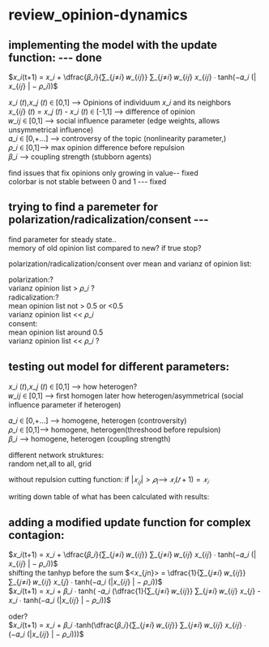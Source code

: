 # review_opinion-dynamics

## implementing the model with the update function: --- done <br>
$𝑥_𝑖(t+1) = 𝑥_𝑖 + \dfrac{𝛽_𝑖}{∑_{𝑗≠𝑖} 𝑤_{𝑖𝑗}}  ∑_{𝑗≠𝑖} 𝑤_{𝑖𝑗}   𝑥_{𝑖𝑗} ∙ tanh⁡(−𝛼_𝑖 (|𝑥_{𝑖𝑗} | − 𝜌_𝑖))$<br>

𝑥_𝑖 (𝑡),𝑥_𝑗 (𝑡) ∈ [0,1] --> Opinions of individuum 𝑥_𝑖 and its neighbors<br>
𝑥_{𝑖𝑗} (𝑡) = 𝑥_𝑗 (𝑡) - 𝑥_𝑖 (𝑡)  ∈ [-1,1] --> difference of opinion<br>
𝑤_𝑖𝑗 ∈ [0,1] --> social influence parameter (edge weights, allows unsymmetrical influence)<br>
𝛼_𝑖 ∈ [0,+…] --> controversy  of the topic (nonlinearity parameter,)<br>
𝜌_𝑖 ∈ [0,1]--> max opinion difference before repulsion<br>
𝛽_𝑖 --> coupling strength (stubborn agents)<br>



 find issues that fix opinions only growing in value-- fixed <br>
 colorbar is not stable between 0 and 1 --- fixed <br>
 
 ## trying to find a paremeter for polarization/radicalization/consent --- <br>
 find parameter for steady state.. <br>
 memory of old opinion list compared to new? if true stop?<br>

 polarization/radicalization/consent over mean and varianz of opinion list:<br>

 polarization:?<br>
 varianz opinion list > 𝜌_𝑖 ?<br>
 radicalization:?<br>
 mean opinion list not > 0.5 or <0.5<br>
 varianz opinion list << 𝜌_𝑖<br>
 consent:<br>
 mean opinion list around 0.5 <br>
 varianz opinion list << 𝜌_𝑖 ?<br>

 ## testing out model for different parameters:

 𝑥_𝑖 (𝑡),𝑥_𝑗 (𝑡) ∈ [0,1] --> how heterogen?<br>
𝑤_𝑖𝑗 ∈ [0,1] --> first homogen later how heterogen/asymmetrical (social influence parameter if heterogen)<br>

𝛼_𝑖 ∈ [0,+…] --> homogene, heterogen (controversity)<br>
𝜌_𝑖 ∈ [0,1]--> homogene, heterogen(threshood before repulsion)<br>
𝛽_𝑖 --> homogene, heterogen (coupling strength)<br>

different network struktures:<br>
random net,all to all, grid<br>

 without repulsion cutting function: if $|𝑥_{𝑖𝑗}|>𝜌_{i}\text{-->   }𝑥_𝑖(𝑡+1)=𝑥_𝑖$<br>

 writing down table of what has been calculated with results:<br>


 ## adding a modified update function for complex contagion:
  $𝑥_𝑖(t+1) = 𝑥_𝑖 + \dfrac{𝛽_𝑖}{∑_{𝑗≠𝑖} 𝑤_{𝑖𝑗}}  ∑_{𝑗≠𝑖} 𝑤_{𝑖𝑗}   𝑥_{𝑖𝑗} ∙ tanh⁡(−𝛼_𝑖 (|𝑥_{𝑖𝑗} | − 𝜌_𝑖))$<br>
 shifting the tanhyp before the sum
 $<𝑥_{𝑗n}>  = \dfrac{1}{∑_{𝑗≠𝑖} 𝑤_{𝑖𝑗}}  ∑_{𝑗≠𝑖} 𝑤_{𝑖𝑗}   𝑥_{𝑗} ∙ tanh⁡(−𝛼_𝑖 (|𝑥_{𝑖𝑗} | − 𝜌_𝑖))$<br>
 $𝑥_𝑖(t+1) = 𝑥_𝑖 + 𝛽_𝑖 ∙ tanh( -𝛼_𝑖 (\dfrac{1}{∑_{𝑗≠𝑖} 𝑤_{𝑖𝑗}}  ∑_{𝑗≠𝑖} 𝑤_{𝑖𝑗}   𝑥_{𝑗} -  𝑥_𝑖 ∙ tanh⁡(−𝛼_𝑖 (|𝑥_{𝑖𝑗} | − 𝜌_𝑖))$<br>

 oder?<br>
   $𝑥_𝑖(t+1) = 𝑥_𝑖 + 𝛽_𝑖 ∙tanh⁡(\dfrac{𝛽_𝑖}{∑_{𝑗≠𝑖} 𝑤_{𝑖𝑗}}  ∑_{𝑗≠𝑖} 𝑤_{𝑖𝑗}   𝑥_{𝑖𝑗} ∙ (−𝛼_𝑖 (|𝑥_{𝑖𝑗} | − 𝜌_𝑖)))$<br>
